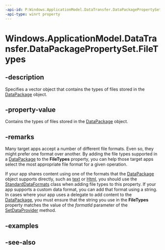 ```yaml
---
-api-id: P:Windows.ApplicationModel.DataTransfer.DataPackagePropertySet.FileTypes
-api-type: winrt property
---
```


<!-- Property syntax
public Windows.Foundation.Collections.IVector<string> FileTypes { get; }
-->

# Windows.ApplicationModel.DataTransfer.DataPackagePropertySet.FileTypes

## -description
Specifies a vector object that contains the types of files stored in the [DataPackage](datapackage.md) object.

## -property-value
Contains the types of files stored in the [DataPackage](datapackage.md) object.

## -remarks
Many target apps accept a number of different file formats. Even so, they might prefer one format over another. By adding the file types supported in a [DataPackage](datapackage.md) to the **FileTypes** property, you can help those target apps select the most appropriate file format for a given operation.

If your app shares content using one of the formats that the [DataPackage](datapackage.md) object supports directly, such as [text](standarddataformats_text.md) or [Html](standarddataformats_html.md), you should use the [StandardDataFormats](standarddataformats.md) class when adding file types to this property. If your app supports a custom data format, you can add that format using a string. In cases where your app uses a delegate to add content to the [DataPackage](datapackage.md), you must ensure that the string you use in the **FileTypes** property matches the value of the *formatId* parameter of the [SetDataProvider](datapackage_setdataprovider_375548563.md) method.

## -examples

## -see-also
